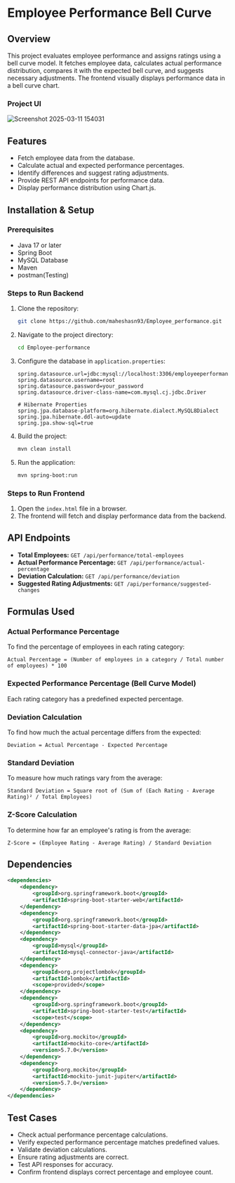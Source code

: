 # Employee Performance Bell Curve

## Overview

This project evaluates employee performance and assigns ratings using a bell curve model. It fetches employee data, calculates actual performance distribution, compares it with the expected bell curve, and suggests necessary adjustments. The frontend visually displays performance data in a bell curve chart.

### Project UI

![Screenshot 2025-03-11 154031](https://github.com/user-attachments/assets/e9e7becf-af39-42d6-ace1-4764ee221d5d)


## Features

- Fetch employee data from the database.
- Calculate actual and expected performance percentages.
- Identify differences and suggest rating adjustments.
- Provide REST API endpoints for performance data.
- Display performance distribution using Chart.js.

## Installation & Setup

### Prerequisites

- Java 17 or later
- Spring Boot
- MySQL Database
- Maven
- postman(Testing)

### Steps to Run Backend

1. Clone the repository:
   ```sh
   git clone https://github.com/maheshasn93/Employee_performance.git
   ```
2. Navigate to the project directory:
   ```sh
   cd Employee-performance
   ```
3. Configure the database in `application.properties`:
   ```properties
   spring.datasource.url=jdbc:mysql://localhost:3306/employeeperformance
   spring.datasource.username=root
   spring.datasource.password=your_password
   spring.datasource.driver-class-name=com.mysql.cj.jdbc.Driver

   # Hibernate Properties
   spring.jpa.database-platform=org.hibernate.dialect.MySQL8Dialect
   spring.jpa.hibernate.ddl-auto=update
   spring.jpa.show-sql=true
   ```
4. Build the project:
   ```sh
   mvn clean install
   ```
5. Run the application:
   ```sh
   mvn spring-boot:run
   ```

### Steps to Run Frontend

1. Open the `index.html` file in a browser.
2. The frontend will fetch and display performance data from the backend.

## API Endpoints

- **Total Employees:** `GET /api/performance/total-employees`
- **Actual Performance Percentage:** `GET /api/performance/actual-percentage`
- **Deviation Calculation:** `GET /api/performance/deviation`
- **Suggested Rating Adjustments:** `GET /api/performance/suggested-changes`

## Formulas Used

### Actual Performance Percentage

To find the percentage of employees in each rating category:

```
Actual Percentage = (Number of employees in a category / Total number of employees) * 100
```

### Expected Performance Percentage (Bell Curve Model)

Each rating category has a predefined expected percentage.

### Deviation Calculation

To find how much the actual percentage differs from the expected:

```
Deviation = Actual Percentage - Expected Percentage
```

### Standard Deviation

To measure how much ratings vary from the average:

```
Standard Deviation = Square root of (Sum of (Each Rating - Average Rating)² / Total Employees)
```

### Z-Score Calculation

To determine how far an employee's rating is from the average:

```
Z-Score = (Employee Rating - Average Rating) / Standard Deviation
```

## Dependencies

```xml
<dependencies>
    <dependency>
        <groupId>org.springframework.boot</groupId>
        <artifactId>spring-boot-starter-web</artifactId>
    </dependency>
    <dependency>
        <groupId>org.springframework.boot</groupId>
        <artifactId>spring-boot-starter-data-jpa</artifactId>
    </dependency>
    <dependency>
        <groupId>mysql</groupId>
        <artifactId>mysql-connector-java</artifactId>
    </dependency>
    <dependency>
        <groupId>org.projectlombok</groupId>
        <artifactId>lombok</artifactId>
        <scope>provided</scope>
    </dependency>
    <dependency>
        <groupId>org.springframework.boot</groupId>
        <artifactId>spring-boot-starter-test</artifactId>
        <scope>test</scope>
    </dependency>
    <dependency>
        <groupId>org.mockito</groupId>
        <artifactId>mockito-core</artifactId>
        <version>5.7.0</version>
    </dependency>
    <dependency>
        <groupId>org.mockito</groupId>
        <artifactId>mockito-junit-jupiter</artifactId>
        <version>5.7.0</version>
    </dependency>
</dependencies>
```

## Test Cases

- Check actual performance percentage calculations.
- Verify expected performance percentage matches predefined values.
- Validate deviation calculations.
- Ensure rating adjustments are correct.
- Test API responses for accuracy.
- Confirm frontend displays correct percentage and employee count.


